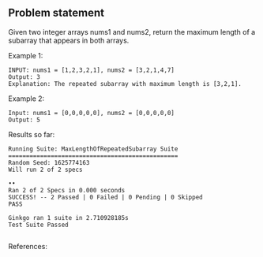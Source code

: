 Problem statement
---------------

Given two integer arrays nums1 and nums2, return the maximum length of a subarray that appears in both arrays.

Example 1:

```
INPUT: nums1 = [1,2,3,2,1], nums2 = [3,2,1,4,7]
Output: 3
Explanation: The repeated subarray with maximum length is [3,2,1].
```

Example 2:

```
Input: nums1 = [0,0,0,0,0], nums2 = [0,0,0,0,0]
Output: 5
```

Results so far:
```
Running Suite: MaxLengthOfRepeatedSubarray Suite
================================================
Random Seed: 1625774163
Will run 2 of 2 specs

••
Ran 2 of 2 Specs in 0.000 seconds
SUCCESS! -- 2 Passed | 0 Failed | 0 Pending | 0 Skipped
PASS

Ginkgo ran 1 suite in 2.710928185s
Test Suite Passed
```

```
```

References:
